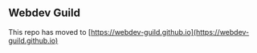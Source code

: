 ## Webdev Guild

This repo has moved to [https://webdev-guild.github.io](https://webdev-guild.github.io)
